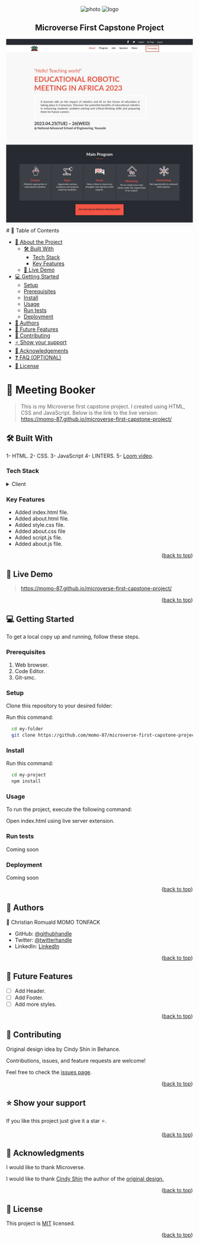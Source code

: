 <a name="readme-top"></a>
<div align="center">
  <img src="./imges/photo.png" alt="photo" width="80"/>
  <img src="./imges/intro.png" alt="logo"/>
  <br/>
  
  <h2><b>Microverse First Capstone Project</b></h2>
</div>
<div align="center">
  <img src="./images/card2.jpeg" alt="screenshot"/>
</div>
# 📗 Table of Contents

- [📖 About the Project](#about-project)
  - [🛠 Built With](#built-with)
    - [Tech Stack](#tech-stack)
    - [Key Features](#key-features)
  - [🚀 Live Demo](#live-demo)
- [💻 Getting Started](#getting-started)
  - [Setup](#setup)
  - [Prerequisites](#prerequisites)
  - [Install](#install)
  - [Usage](#usage)
  - [Run tests](#run-tests)
  - [Deployment](#triangular_flag_on_post-deployment)
- [👥 Authors](#authors)
- [🔭 Future Features](#future-features)
- [🤝 Contributing](#contributing)
- [⭐️ Show your support](#support)
- [🙏 Acknowledgements](#acknowledgements)
- [❓ FAQ (OPTIONAL)](#faq)
- [📝 License](#license)

# 📖 Meeting Booker <a name="Microverse-First-Capstone-Project"></a>

> This is my Microverse first capstone project. I created using HTML, CSS and JavaScript.
> Below is the link to the live version:
    https://momo-87.github.io/microverse-first-capstone-project/


## 🛠 Built With <a name="built-with"></a>
1- HTML.
2- CSS.
3- JavaScript
4- LINTERS.
5- [Loom video](https://www.loom.com/share/356606c55f0e4fd09eada440c256ae1f).

### Tech Stack <a name="tech-stack"></a>

<details>
  <summary>Client</summary>
  <ul>
    <li><a href="https://developer.mozilla.org/en-US/docs/Web/HTML">HTML</a></li>
    <li><a href="https://developer.mozilla.org/en-US/docs/Web/CSS">CSS</a></li>
    <li><a href="https://www.javascript.com/">JavaScript</a></li>
    <li><a href="https://www.loom.com/share/2ce37a7925314ac8a15d9b0606ca86e3">Loom video</a></li>
  </ul>
</details>


### Key Features <a name="key-features"></a>

- Added index.html file.
- Added about.html file.
- Added style.css file.
- Added about.css file
- Added script.js file.
- Added about.js file.



<p align="right">(<a href="#readme-top">back to top</a>)</p>


## 🚀 Live Demo <a name="live-demo"></a>

>  https://momo-87.github.io/microverse-first-capstone-project/

<p align="right">(<a href="#readme-top">back to top</a>)</p>


## 💻 Getting Started <a name="getting-started"></a>

To get a local copy up and running, follow these steps.

### Prerequisites

1. Web browser.
2. Code Editor.
3. Git-smc.

### Setup

Clone this repository to your desired folder:

Run this command:

```sh
  cd my-folder
  git clone https://github.com/momo-87/microverse-first-capstone-project.git
```

### Install

Run this command:

```sh
  cd my-project
  npm install
```

### Usage

To run the project, execute the following command:

Open index.html using live server extension.

### Run tests

Coming soon

### Deployment

Coming soon

<p align="right">(<a href="#readme-top">back to top</a>)</p>


## 👥 Authors <a name="authors"></a>

👤 Christian Romuald MOMO TONFACK

- GitHub: [@githubhandle](https://github.com/Momo-87)
- Twitter: [@twitterhandle](https://twitter.com/Momo_yde)
- LinkedIn: [LinkedIn](https://www.linkedin.com/in/christian-momo/)

<p align="right">(<a href="#readme-top">back to top</a>)</p>


## 🔭 Future Features <a name="future-features"></a>

- [ ] Add Header.
- [ ] Add Footer.
- [ ] Add more styles.

<p align="right">(<a href="#readme-top">back to top</a>)</p>


## 🤝 Contributing <a name="contributing"></a>
Original design idea by Cindy Shin in Behance.

Contributions, issues, and feature requests are welcome!

Feel free to check the [issues page](../../issues/).

<p align="right">(<a href="#readme-top">back to top</a>)</p>


## ⭐️ Show your support <a name="support"></a>

If you like this project just give it a star ⭐️.

<p align="right">(<a href="#readme-top">back to top</a>)</p>

## 🙏 Acknowledgments <a name="acknowledgements"></a>

<p>I would like to thank Microverse.</p>
<p>I would like to thank <a href = "https://www.behance.net/adagio07">Cindy Shin</a> the author of the <a href = "https://www.behance.net/gallery/29845175/CC-Global-Summit-2015">original design.</a></p>

<p align="right">(<a href="#readme-top">back to top</a>)</p>


## 📝 License <a name="license"></a>

This project is [MIT](./LICENSE) licensed.

<p align="right">(<a href="#readme-top">back to top</a>)</p>
